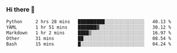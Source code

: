 ### Hi there 👋

<!--
**urzz/urzz** is a ✨ _special_ ✨ repository because its `README.md` (this file) appears on your GitHub profile.

Here are some ideas to get you started:

- 🔭 I’m currently working on ...
- 🌱 I’m currently learning ...
- 👯 I’m looking to collaborate on ...
- 🤔 I’m looking for help with ...
- 💬 Ask me about ...
- 📫 How to reach me: ...
- 😄 Pronouns: ...
- ⚡ Fun fact: ...
-->

<!--START_SECTION:waka-->

```txt
Python     2 hrs 28 mins   ██████████░░░░░░░░░░░░░░░   40.13 %
YAML       1 hr 51 mins    ███████▓░░░░░░░░░░░░░░░░░   30.12 %
Markdown   1 hr 2 mins     ████▒░░░░░░░░░░░░░░░░░░░░   16.97 %
Other      31 mins         ██░░░░░░░░░░░░░░░░░░░░░░░   08.54 %
Bash       15 mins         █░░░░░░░░░░░░░░░░░░░░░░░░   04.24 %
```

<!--END_SECTION:waka-->
